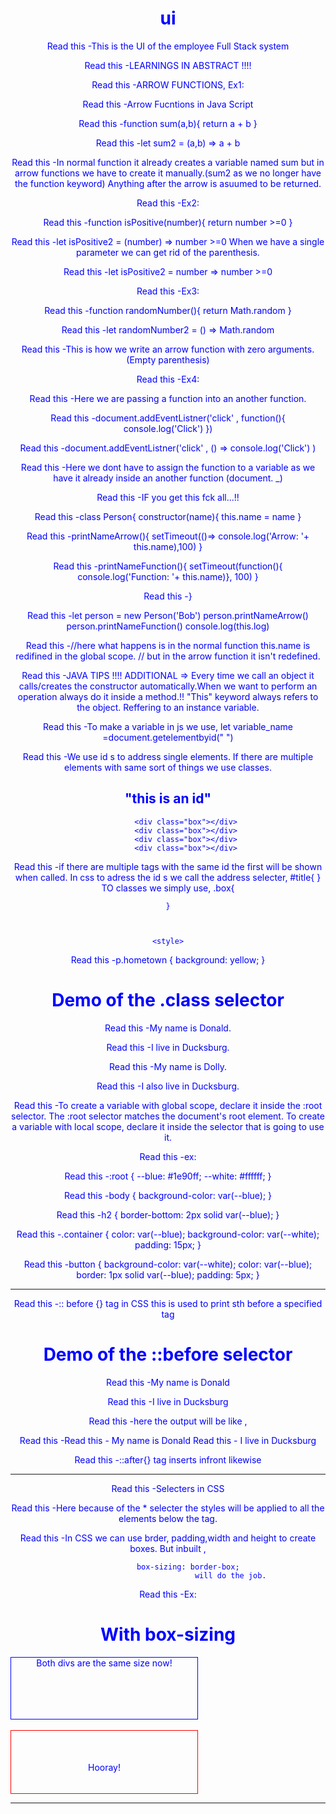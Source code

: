 # ui
 This is the UI of the employee Full Stack system

 LEARNINGS IN ABSTRACT !!!!

ARROW FUNCTIONS,
Ex1:

 Arrow Fucntions in Java Script

 function sum(a,b){
    return a + b
 }

 let sum2 = (a,b) => a + b


In normal function it already creates a variable named sum but in arrow functions we have to create it manually.(sum2 as we no longer have the function keyword)
Anything after the arrow is asuumed to be returned.


Ex2:

function isPositive(number){
    return number >=0
}

let isPositive2 = (number) => number >=0
When we have a single parameter we can get rid of the parenthesis.

let isPositive2 = number => number >=0

Ex3:

function randomNumber(){
    return Math.random
}

let randomNumber2 = () => Math.random

This is how we write an arrow function with zero arguments.(Empty parenthesis)

Ex4:

Here we are passing a function into an another function.

document.addEventListner('click' , function(){
    console.log('Click')
})

document.addEventListner('click' , () => console.log('Click') )

Here we dont have to assign the function to a variable as we have it already inside an another function (document. _)

IF you get this fck all...!!

class Person{
    constructor(name){
        this.name = name 
    }



printNameArrow(){
    setTimeout(()=> console.log('Arrow: '+ this.name),100)
}

printNameFunction(){
    setTimeout(function(){
        console.log('Function: '+ this.name)}, 100)
    }

}


let person = new Person('Bob')
person.printNameArrow()
person.printNameFunction()
console.log(this.log)

//here what happens is in the normal function this.name is redifined in the global scope.
// but in the arrow function it isn't redefined.




JAVA TIPS !!!!
ADDITIONAL => Every time we call an object it calls/creates the constructor automatically.When we want to perform an operation always do it inside a method.!!
"This" keyword always refers to the object. Reffering to an instance variable. 


To make a variable in js we use,
 let variable_name =document.getelementbyid(" ")

We use id s to address single elements. If there are multiple elements with same sort of things we use classes.


<body>
<h2 id=title>"this is an id" </h2>

            <div class="box"></div>
            <div class="box"></div>
            <div class="box"></div>
            <div class="box"></div>


if there are multiple tags with the same id the first will be shown when called.
In css to adress the id s we call the address selecter,
    #title{ }
TO classes we simply use,
    .box{

    }



    <style>
p.hometown { 
  background: yellow;
}
</style>
</head>
<body>

<h1>Demo of the .class selector</h1>

<p>My name is Donald.</p>
<p class="hometown">I live in Ducksburg.</p>

<p>My name is Dolly.</p>
<p class="hometown">I also live in Ducksburg.</p>


To create a variable with global scope, declare it inside the :root selector. The :root selector matches the document's root element.
To create a variable with local scope, declare it inside the selector that is going to use it.

ex:

:root {
  --blue: #1e90ff;
  --white: #ffffff;
}

body { background-color: var(--blue); }

h2 { border-bottom: 2px solid var(--blue); }

.container {
  color: var(--blue);
  background-color: var(--white);
  padding: 15px;
}

button {
  background-color: var(--white);
  color: var(--blue);
  border: 1px solid var(--blue);
  padding: 5px;
}

-----------------------------------------------------
:: before {}   tag in CSS
this is used to print sth before a specified tag

<head>
<style>
p::before {
  content: "Read this -";
}
</style>
</head>
<body>

<h1>Demo of the ::before selector</h1>

<p>My name is Donald</p>
<p>I live in Ducksburg</p>

</body>
</html>

here the output will be like ,

Read this - My name is Donald
Read this - I live in Ducksburg

::after{} tag inserts infront likewise

----------------------------------------
Selecters in CSS

<style>
* {
  text-align: center;
  color: blue;
}
</style>

Here because of the * selecter the styles will be applied to all the elements below the tag.


In CSS we can use brder, padding,width and height to create boxes. But inbuilt ,

             box-sizing: border-box;
                                will do the job.


Ex:

<style> 
.div1 {
  width: 300px;
  height: 100px;
  border: 1px solid blue;
  box-sizing: border-box;
}

.div2 {
  width: 300px;
  height: 100px;  
  padding: 50px;
  border: 1px solid red;
  box-sizing: border-box;
box-sizing: border-box;

 }
</style>
</head>
<body>

<h1>With box-sizing</h1>

<div class="div1">Both divs are the same size now!</div>
<br>
<div class="div2">Hooray!</div>

</body>


--------------------------------------------------------------------




























